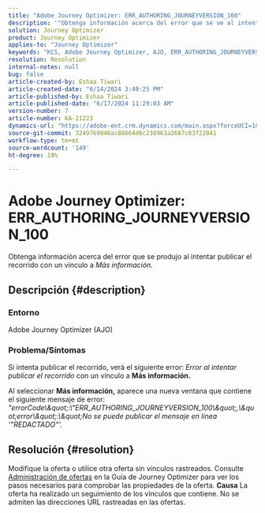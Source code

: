 ```yaml
---
title: "Adobe Journey Optimizer: ERR_AUTHORING_JOURNEYVERSION_100"
description: '"Obtenga información acerca del error que se ve al intentar publicar el recorrido".'
solution: Journey Optimizer
product: Journey Optimizer
applies-to: "Journey Optimizer"
keywords: "KCS, Adobe Journey Optimizer, AJO, ERR_AUTHORING_JOURNEYVERSION_100, recorrido de publicación"
resolution: Resolution
internal-notes: null
bug: false
article-created-by: Eshaa Tiwari
article-created-date: "6/14/2024 3:49:25 PM"
article-published-by: Eshaa Tiwari
article-published-date: "6/17/2024 11:29:03 AM"
version-number: 7
article-number: KA-21223
dynamics-url: "https://adobe-ent.crm.dynamics.com/main.aspx?forceUCI=1&pagetype=entityrecord&etn=knowledgearticle&id=372117a9-652a-ef11-840a-6045bd029b18"
source-git-commit: 3249769846ac88664d6c238963a2687c83f22041
workflow-type: tm+mt
source-wordcount: '149'
ht-degree: 19%

---
```


# Adobe Journey Optimizer: ERR_AUTHORING_JOURNEYVERSION_100


Obtenga información acerca del error que se produjo al intentar publicar el recorrido con un vínculo a *Más información.*

## Descripción {#description}


### <b>Entorno</b>

Adobe Journey Optimizer (AJO)

### <b>Problema/Síntomas</b>

Si intenta publicar el recorrido, verá el siguiente error: *Error al intentar publicar el recorrido* con un vínculo a <b>Más información.</b>

Al seleccionar <b>Más información,</b> aparece una nueva ventana que contiene el siguiente mensaje de error:
*&quot;errorCode\\\&quot;:\\&quot;ERR_AUTHORING_JOURNEYVERSION_100\\\&quot;,\\\&quot;error\\\&quot;:\\\&quot;No se puede publicar el mensaje en línea &#39;&quot;REDACTADO&quot;&#39;.*

## Resolución {#resolution}


Modifique la oferta o utilice otra oferta sin vínculos rastreados. Consulte [Administración de ofertas](https://experienceleague.adobe.com/docs/journey-optimizer/using/offer-decisioning/managing-offers-in-the-offer-library/configure-offers/creating-personalized-offers.html?lang=es#offer-list) en la Guía de Journey Optimizer para ver los pasos necesarios para comprobar las propiedades de la oferta.
<b>Causa</b>
La oferta ha realizado un seguimiento de los vínculos que contiene. No se admiten las direcciones URL rastreadas en las ofertas.
